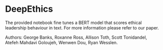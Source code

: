 # DeepEthics


The provided notebook fine tunes a BERT model that scores ethical leadership behaviour in text. For more information please refer to our paper.

Authors: George Banks, Roxanne Ross, Allison Toth, Scott Tonidandel, Atefeh Mahdavi Goloujeh, Wenwen Dou, Ryan Wesslen.

